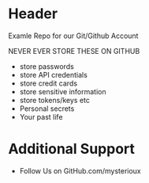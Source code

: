 # Header
Examle Repo for our Git/Github Account


NEVER EVER STORE THESE ON GITHUB

- store passwords
- store API credentials
- store credit cards
- store sensitive information
- store tokens/keys etc
- Personal secrets
- Your past life

# Additional Support
- Follow Us on GitHub.com/mysterioux

